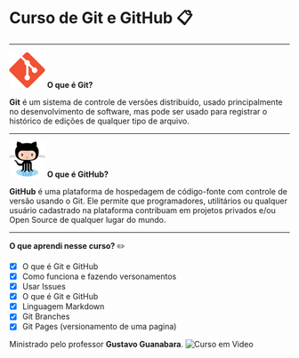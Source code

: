 # Curso de Git e GitHub :clipboard:
***

![](https://github.com/othonsm/Curso-Git/blob/master/image/git.png)
**O que é Git?**

**Git** é um sistema de controle de versões distribuído, usado principalmente no desenvolvimento de software, mas pode ser usado para registrar o histórico de edições de qualquer tipo de arquivo.
***

![](https://github.com/othonsm/Curso-Git/blob/master/image/github.png)
**O que é GitHub?** 

**GitHub** é uma plataforma de hospedagem de código-fonte com controle de versão usando o Git. Ele permite que programadores, utilitários ou qualquer usuário cadastrado na plataforma contribuam em projetos privados e/ou Open Source de qualquer lugar do mundo.
***

**O que aprendi nesse curso?** :pencil2:

- [x] O que é Git e GitHub 
- [x] Como funciona e fazendo versonamentos
- [x] Usar Issues
- [x] O que é Git e GitHub
- [x] Linguagem Markdown
- [x] Git Branches
- [x] Git Pages (versionamento de uma pagina)

Ministrado pelo professor **Gustavo Guanabara**. ![*Curso em Video*](https://www.youtube.com/playlist?list=PLHz_AreHm4dm7ZULPAmadvNhH6vk9oNZA)


